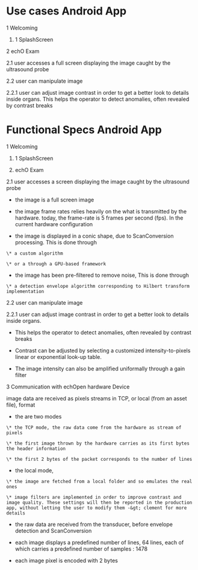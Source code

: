 # Use cases Android App

1 Welcoming

1. 1 SplashScreen

2 echO Exam

2.1 user accesses a full screen displaying the image caught by the ultrasound probe

2.2 user can manipulate image

2.2.1 user can adjust image contrast in order to get a better look to details inside organs. This helps the operator to detect anomalies, often revealed by contrast breaks

# Functional Specs Android App

1 Welcoming

1. 1 SplashScreen

2. echO Exam

2.1 user accesses a screen displaying the image caught by the ultrasound probe

* the image is a full screen image

* the image frame rates relies heavily on the what is transmitted by the hardware. today, the frame-rate is 5 frames per second \(fps\). In the current hardware configuration

* the image is displayed in a conic shape, due to ScanConversion processing. This is done through

```
\* a custom algorithm 

\* or a through a GPU-based framework
```

* the image has been pre-filtered to remove noise, This is done through

```
\* a detection envelope algorithm corresponding to Hilbert transform implementation
```

2.2 user can manipulate image

2.2.1 user can adjust image contrast in order to get a better look to details inside organs.

* This helps the operator to detect anomalies, often revealed by contrast breaks

* Contrast can be adjusted by selecting a customized intensity-to-pixels linear or exponential look-up table.

* The image intensity can also be amplified uniformally through a gain filter

3 Communication with echOpen hardware Device

image data are received as pixels streams in TCP, or local \(from an asset file\), format

* the are two modes

```
\* the TCP mode, the raw data come from the hardware as stream of pixels

\* the first image thrown by the hardware carries as its first bytes the header information 

\* the first 2 bytes of the packet corresponds to the number of lines 
```

* the local mode,

```
\* the image are fetched from a local folder and so emulates the real ones

\* image filters are implemented in order to improve contrast and image quality. These settings will then be reported in the production app, without letting the user to modify them -&gt; clement for more details
```

* the raw data are received from the transducer, before envelope detection and ScanConversion

* each image displays a predefined number of lines, 64 lines, each of which carries a predefined number of samples : 1478

* each image pixel is encoded with 2 bytes




